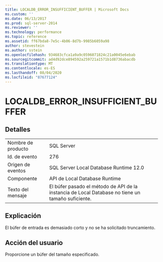 ```yaml
---
title: LOCALDB_ERROR_INSUFFICIENT_BUFFER | Microsoft Docs
ms.custom: ''
ms.date: 06/13/2017
ms.prod: sql-server-2014
ms.reviewer: ''
ms.technology: performance
ms.topic: reference
ms.assetid: ff67bda8-7e5c-4b06-8d7b-9985b6059a98
author: stevestein
ms.author: sstein
ms.openlocfilehash: 934683cfca1a9a9c0596071824c21a0045e6ebab
ms.sourcegitcommit: ad4d92dce894592a259721a1571b1d8736abacdb
ms.translationtype: MT
ms.contentlocale: es-ES
ms.lasthandoff: 08/04/2020
ms.locfileid: "87677124"
---
```

# <a name="localdb_error_insufficient_buffer"></a>LOCALDB_ERROR_INSUFFICIENT_BUFFER
    
## <a name="details"></a>Detalles  
  
|||  
|-|-|  
|Nombre de producto|SQL Server|  
|Id. de evento|276|  
|Origen de eventos|SQL Server Local Database Runtime 12.0|  
|Componente|API de Local Database Runtime|  
|Texto del mensaje|El búfer pasado el método de API de la instancia de Local Database no tiene un tamaño suficiente.|  
  
## <a name="explanation"></a>Explicación  
 El búfer de entrada es demasiado corto y no se ha solicitado truncamiento.  
  
## <a name="user-action"></a>Acción del usuario  
 Proporcione un búfer del tamaño especificado.  
  
  
